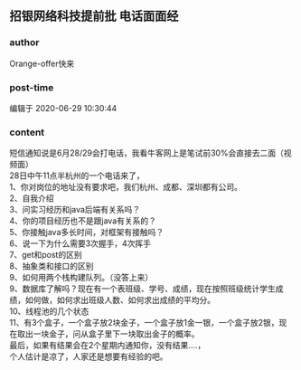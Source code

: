 ## 招银网络科技提前批 电话面面经
### author 
Orange-offer快来
### post-time 

编辑于  2020-06-29 10:30:44
### content 
<div class="post-topic-des nc-post-content">
 <div>
  短信通知说是6月28/29会打电话，我看牛客网上是笔试前30%会直接去二面（视频面）
 </div>
 <div>
  28日中午11点半杭州的一个电话来了，
 </div>
 <div>
  1、你对岗位的地址没有要求吧，我们杭州、成都、深圳都有公司。
  <br/>
 </div>
 <div>
  2、自我介绍
 </div>
 <div>
  3、问实习经历和java后端有关系吗？
 </div>
 <div>
  4、你的项目经历也不是跟java有关系的？
 </div>
 <div>
  5、你接触java多长时间，对框架有接触吗？
 </div>
 <div>
  6、说一下为什么需要3次握手，4次挥手
 </div>
 <div>
  7、get和post的区别
 </div>
 <div>
  8、抽象类和接口的区别
 </div>
 <div>
  9、如何用两个栈构建队列。（没答上来）
 </div>
 <div>
  9、数据库了解吗？现在有一个表班级、学号、成绩，现在按照班级统计学生成绩，如何做，如何求出班级人数、如何求出成绩的平均分。
 </div>
 <div>
  10、线程池的几个状态
 </div>
 <div>
  11、有3个盒子，一个盒子放2块金子，一个盒子放1金一银，一个盒子放2银，现在取出一块金子，问从盒子里下一块取出金子的概率。
 </div>
 <div>
  最后，如果有结果会在2个星期内通知你，没有结果....，
 </div>
 <div>
  个人估计是凉了，人家还是想要有经验的吧。
 </div>
</div>
